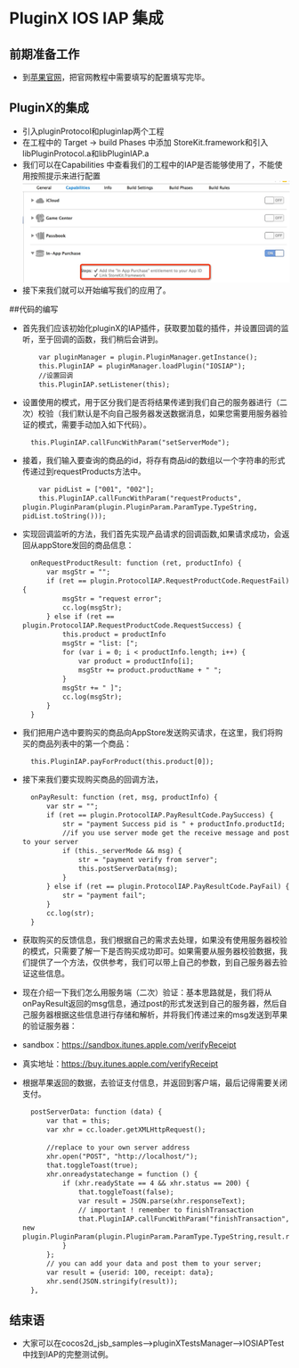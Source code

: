 PluginX IOS IAP 集成
===========
## 前期准备工作
- 到[苹果官网](https://developer.apple.com/in-app-purchase/)，把官网教程中需要填写的配置填写完毕。

## PluginX的集成
 - 引入pluginProtocol和pluginIap两个工程
 - 在工程中的 Target -> build Phases 中添加 StoreKit.framework和引入libPluginProtocol.a和libPluginIAP.a
 - 我们可以在Capabilities 中查看我们的工程中的IAP是否能够使用了，不能使用按照提示来进行配置
![](res/check.png)
 - 接下来我们就可以开始编写我们的应用了。
 
##代码的编写

 - 首先我们应该初始化pluginX的IAP插件，获取要加载的插件，并设置回调的监听，至于回调的函数，我们稍后会讲到。
 
 	```
	 	var pluginManager = plugin.PluginManager.getInstance();
        this.PluginIAP = pluginManager.loadPlugin("IOSIAP");
        //设置回调
        this.PluginIAP.setListener(this);
	```
	
- 设置使用的模式，用于区分我们是否将结果传递到我们自己的服务器进行（二次）校验（我们默认是不向自己服务器发送数据消息，如果您需要用服务器验证的模式，需要手动加入如下代码）。

		this.PluginIAP.callFuncWithParam("setServerMode");
		
- 接着，我们输入要查询的商品的id，将存有商品id的数组以一个字符串的形式传递过到requestProducts方法中。

 	```
	 	var pidList = ["001", "002"];
		this.PluginIAP.callFuncWithParam("requestProducts", 		plugin.PluginParam(plugin.PluginParam.ParamType.TypeString, pidList.toString()));
	```
			
- 实现回调监听的方法，我们首先实现产品请求的回调函数,如果请求成功，会返回从appStore发回的商品信息：
	
		onRequestProductResult: function (ret, productInfo) {
        	var msgStr = "";
        	if (ret == plugin.ProtocolIAP.RequestProductCode.RequestFail) {
            	msgStr = "request error";
            	cc.log(msgStr);
        	} else if (ret == plugin.ProtocolIAP.RequestProductCode.RequestSuccess) {
        		this.product = productInfo
            	msgStr = "list: [";
            	for (var i = 0; i < productInfo.length; i++) {
                	var product = productInfo[i];
                	msgStr += product.productName + " ";
            	}
            	msgStr += " ]";
            	cc.log(msgStr);
        	}
		}
    
- 我们把用户选中要购买的商品向AppStore发送购买请求，在这里，我们将购买的商品列表中的第一个商品：

		this.PluginIAP.payForProduct(this.product[0]);
		
- 接下来我们要实现购买商品的回调方法，

		onPayResult: function (ret, msg, productInfo) {
        	var str = "";
        	if (ret == plugin.ProtocolIAP.PayResultCode.PaySuccess) {
            	str = "payment Success pid is " + productInfo.productId;
            	//if you use server mode get the receive message and post to your server
            	if (this._serverMode && msg) {
                	str = "payment verify from server";
                	this.postServerData(msg);
            	}
        	} else if (ret == plugin.ProtocolIAP.PayResultCode.PayFail) {
            	str = "payment fail";
        	}
        	cc.log(str);
    	}

- 获取购买的反馈信息，我们根据自己的需求去处理，如果没有使用服务器校验的模式，只需要了解一下是否购买成功即可。如果需要从服务器校验数据，我们提供了一个方法，仅供参考，我们可以带上自己的参数，到自己服务器去验证这些信息。
- 现在介绍一下我们怎么用服务端（二次）验证：基本思路就是，我们将从onPayResult返回的msg信息，通过post的形式发送到自己的服务器，然后自己服务器根据这些信息进行存储和解析，并将我们传递过来的msg发送到苹果的验证服务器：
- sandbox：https://sandbox.itunes.apple.com/verifyReceipt 
- 真实地址：https://buy.itunes.apple.com/verifyReceipt
- 根据苹果返回的数据，去验证支付信息，并返回到客户端，最后记得需要关闭支付。

		postServerData: function (data) {
        	var that = this;
        	var xhr = cc.loader.getXMLHttpRequest();

        	//replace to your own server address
        	xhr.open("POST", "http://localhost/");
        	that.toggleToast(true);
        	xhr.onreadystatechange = function () {
            	if (xhr.readyState == 4 && xhr.status == 200) {
                	that.toggleToast(false);
                	var result = JSON.parse(xhr.responseText);
                	// important ! remember to finishTransaction
                	that.PluginIAP.callFuncWithParam("finishTransaction", new 					plugin.PluginParam(plugin.PluginParam.ParamType.TypeString,result.receipt.in_app[0].product_id));
            	}
        	};
        	// you can add your data and post them to your server;
        	var result = {userid: 100, receipt: data};
        	xhr.send(JSON.stringify(result));
    	},
    	

## 结束语
 - 大家可以在cocos2d_jsb_samples-->pluginXTestsManager-->IOSIAPTest中找到IAP的完整测试例。
	